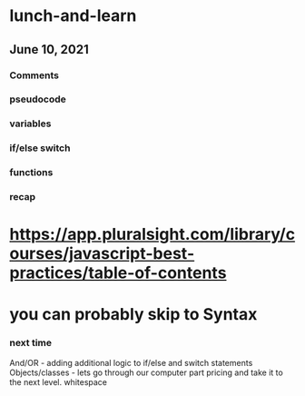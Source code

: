 # lunch-and-learn
## June 10, 2021

### Comments
### pseudocode
### variables
### if/else switch
### functions
### recap



# https://app.pluralsight.com/library/courses/javascript-best-practices/table-of-contents
# you can probably skip to Syntax
### next time
And/OR - adding additional logic to if/else and switch statements
Objects/classes - lets go through our computer part pricing and take it to the next level.
whitespace
